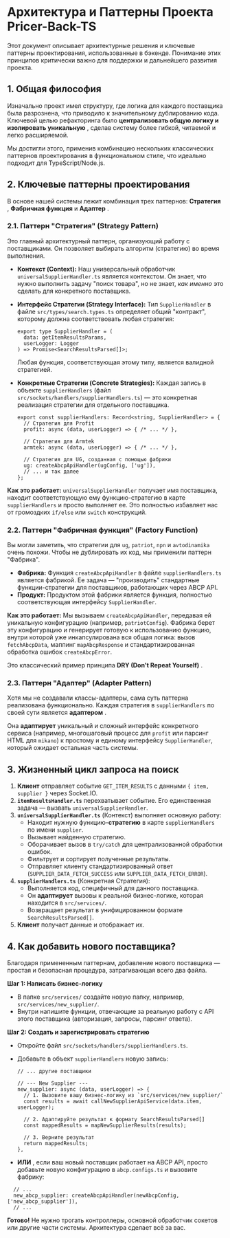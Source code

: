 # Архитектура и Паттерны Проекта Pricer-Back-TS

Этот документ описывает архитектурные решения и ключевые паттерны проектирования, использованные в бэкенде. Понимание этих принципов критически важно для поддержки и дальнейшего развития проекта.

## 1. Общая философия

Изначально проект имел структуру, где логика для каждого поставщика была разрознена, что приводило к значительному дублированию кода. Ключевой целью рефакторинга было **централизовать общую логику и изолировать уникальную** , сделав систему более гибкой, читаемой и легко расширяемой.

Мы достигли этого, применив комбинацию нескольких классических паттернов проектирования в функциональном стиле, что идеально подходит для TypeScript/Node.js.

## 2. Ключевые паттерны проектирования

В основе нашей системы лежит комбинация трех паттернов: **Стратегия** , **Фабричная функция** и **Адаптер** .

### 2.1. Паттерн "Стратегия" (Strategy Pattern)

Это главный архитектурный паттерн, организующий работу с поставщиками. Он позволяет выбирать алгоритм (стратегию) во время выполнения.

- **Контекст (Context):** Наш универсальный обработчик `universalSupplierHandler.ts` является контекстом. Он знает, что нужно выполнить задачу "поиск товара", но не знает, _как именно_ это сделать для конкретного поставщика.
- **Интерфейс Стратегии (Strategy Interface):** Тип `SupplierHandler` в файле `src/types/search.types.ts` определяет общий "контракт", которому должна соответствовать любая стратегия:

  ```
  export type SupplierHandler = (
    data: getItemResultsParams,
    userLogger: Logger
  ) => Promise<SearchResultsParsed[]>;
  ```

  Любая функция, соответствующая этому типу, является валидной стратегией.

- **Конкретные Стратегии (Concrete Strategies):** Каждая запись в объекте `supplierHandlers` (файл `src/sockets/handlers/supplierHandlers.ts`) — это конкретная реализация стратегии для отдельного поставщика.

  ```
  export const supplierHandlers: Record<string, SupplierHandler> = {
    // Стратегия для Profit
    profit: async (data, userLogger) => { /* ... */ },

    // Стратегия для Armtek
    armtek: async (data, userLogger) => { /* ... */ },

    // Стратегия для UG, созданная с помощью фабрики
    ug: createAbcpApiHandler(ugConfig, ['ug']),
    // ... и так далее
  };
  ```

**Как это работает:** `universalSupplierHandler` получает имя поставщика, находит соответствующую ему функцию-стратегию в карте `supplierHandlers` и просто выполняет ее. Это полностью избавляет нас от громоздких `if/else` или `switch` конструкций.

### 2.2. Паттерн "Фабричная функция" (Factory Function)

Вы могли заметить, что стратегии для `ug`, `patriot`, `npn` и `avtodinamika` очень похожи. Чтобы не дублировать их код, мы применили паттерн "Фабрика".

- **Фабрика:** Функция `createAbcpApiHandler` в файле `supplierHandlers.ts` является фабрикой. Ее задача — "производить" стандартные функции-стратегии для поставщиков, работающих через ABCP API.
- **Продукт:** Продуктом этой фабрики является функция, полностью соответствующая интерфейсу `SupplierHandler`.

**Как это работает:** Мы вызываем `createAbcpApiHandler`, передавая ей уникальную конфигурацию (например, `patriotConfig`). Фабрика берет эту конфигурацию и генерирует готовую к использованию функцию, внутри которой уже инкапсулирована вся общая логика: вызов `fetchAbcpData`, маппинг `mapAbcpResponse` и стандартизированная обработка ошибок `createAbcpError`.

Это классический пример принципа **DRY (Don't Repeat Yourself)** .

### 2.3. Паттерн "Адаптер" (Adapter Pattern)

Хотя мы не создавали классы-адаптеры, сама суть паттерна реализована функционально. Каждая стратегия в `supplierHandlers` по своей сути является **адаптером** .

Она **адаптирует** уникальный и сложный интерфейс конкретного сервиса (например, многошаговый процесс для `profit` или парсинг HTML для `mikano`) к простому и единому интерфейсу `SupplierHandler`, который ожидает остальная часть системы.

## 3. Жизненный цикл запроса на поиск

1. **Клиент** отправляет событие `GET_ITEM_RESULTS` с данными `{ item, supplier }` через Socket.IO.
2. **`itemResultsHandler.ts`** перехватывает событие. Его единственная задача — вызвать `universalSupplierHandler`.
3. **`universalSupplierHandler.ts`** (Контекст) выполняет основную работу:
   - Находит нужную функцию-**стратегию** в карте `supplierHandlers` по имени `supplier`.
   - Вызывает найденную стратегию.
   - Оборачивает вызов в `try/catch` для централизованной обработки ошибок.
   - Фильтрует и сортирует полученные результаты.
   - Отправляет клиенту стандартизированный ответ (`SUPPLIER_DATA_FETCH_SUCCESS` или `SUPPLIER_DATA_FETCH_ERROR`).
4. **`supplierHandlers.ts`** (Конкретная Стратегия):
   - Выполняется код, специфичный для данного поставщика.
   - Он **адаптирует** вызовы к реальной бизнес-логике, которая находится в `src/services/`.
   - Возвращает результат в унифицированном формате `SearchResultsParsed[]`.
5. **Клиент** получает данные и отображает их.

## 4. Как добавить нового поставщика?

Благодаря примененным паттернам, добавление нового поставщика — простая и безопасная процедура, затрагивающая всего два файла.

**Шаг 1: Написать бизнес-логику**

- В папке `src/services/` создайте новую папку, например, `src/services/new_supplier/`.
- Внутри напишите функции, отвечающие за реальную работу с API этого поставщика (авторизация, запросы, парсинг ответа).

**Шаг 2: Создать и зарегистрировать стратегию**

- Откройте файл `src/sockets/handlers/supplierHandlers.ts`.
- Добавьте в объект `supplierHandlers` новую запись:

  ```
  // ... другие поставщики

  // --- New Supplier ---
  new_supplier: async (data, userLogger) => {
    // 1. Вызовите вашу бизнес-логику из `src/services/new_supplier/`
    const results = await callNewSupplierApiService(data.item, userLogger);

    // 2. Адаптируйте результат к формату SearchResultsParsed[]
    const mappedResults = mapNewSupplierResults(results);

    // 3. Верните результат
    return mappedResults;
  },
  ```

- **ИЛИ** , если ваш новый поставщик работает на ABCP API, просто добавьте новую конфигурацию в `abcp.configs.ts` и вызовите фабрику:

```
  // ...
  new_abcp_supplier: createAbcpApiHandler(newAbcpConfig, ['new_abcp_supplier']),
  // ...
```

**Готово!** Не нужно трогать контроллеры, основной обработчик сокетов или другие части системы. Архитектура сделает всё за вас.
